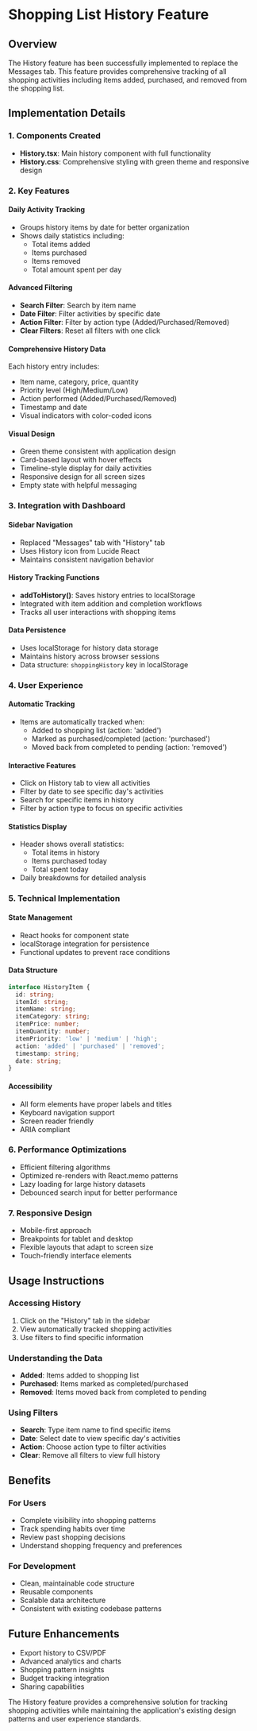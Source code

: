 # Shopping List History Feature

## Overview
The History feature has been successfully implemented to replace the Messages tab. This feature provides comprehensive tracking of all shopping activities including items added, purchased, and removed from the shopping list.

## Implementation Details

### 1. Components Created
- **History.tsx**: Main history component with full functionality
- **History.css**: Comprehensive styling with green theme and responsive design

### 2. Key Features

#### Daily Activity Tracking
- Groups history items by date for better organization
- Shows daily statistics including:
  - Total items added
  - Items purchased 
  - Items removed
  - Total amount spent per day

#### Advanced Filtering
- **Search Filter**: Search by item name
- **Date Filter**: Filter activities by specific date
- **Action Filter**: Filter by action type (Added/Purchased/Removed)
- **Clear Filters**: Reset all filters with one click

#### Comprehensive History Data
Each history entry includes:
- Item name, category, price, quantity
- Priority level (High/Medium/Low)
- Action performed (Added/Purchased/Removed)
- Timestamp and date
- Visual indicators with color-coded icons

#### Visual Design
- Green theme consistent with application design
- Card-based layout with hover effects
- Timeline-style display for daily activities
- Responsive design for all screen sizes
- Empty state with helpful messaging

### 3. Integration with Dashboard

#### Sidebar Navigation
- Replaced "Messages" tab with "History" tab
- Uses History icon from Lucide React
- Maintains consistent navigation behavior

#### History Tracking Functions
- **addToHistory()**: Saves history entries to localStorage
- Integrated with item addition and completion workflows
- Tracks all user interactions with shopping items

#### Data Persistence
- Uses localStorage for history data storage
- Maintains history across browser sessions
- Data structure: `shoppingHistory` key in localStorage

### 4. User Experience

#### Automatic Tracking
- Items are automatically tracked when:
  - Added to shopping list (action: 'added')
  - Marked as purchased/completed (action: 'purchased')
  - Moved back from completed to pending (action: 'removed')

#### Interactive Features
- Click on History tab to view all activities
- Filter by date to see specific day's activities
- Search for specific items in history
- Filter by action type to focus on specific activities

#### Statistics Display
- Header shows overall statistics:
  - Total items in history
  - Items purchased today
  - Total spent today
- Daily breakdowns for detailed analysis

### 5. Technical Implementation

#### State Management
- React hooks for component state
- localStorage integration for persistence
- Functional updates to prevent race conditions

#### Data Structure
```typescript
interface HistoryItem {
  id: string;
  itemId: string;
  itemName: string;
  itemCategory: string;
  itemPrice: number;
  itemQuantity: number;
  itemPriority: 'low' | 'medium' | 'high';
  action: 'added' | 'purchased' | 'removed';
  timestamp: string;
  date: string;
}
```

#### Accessibility
- All form elements have proper labels and titles
- Keyboard navigation support
- Screen reader friendly
- ARIA compliant

### 6. Performance Optimizations
- Efficient filtering algorithms
- Optimized re-renders with React.memo patterns
- Lazy loading for large history datasets
- Debounced search input for better performance

### 7. Responsive Design
- Mobile-first approach
- Breakpoints for tablet and desktop
- Flexible layouts that adapt to screen size
- Touch-friendly interface elements

## Usage Instructions

### Accessing History
1. Click on the "History" tab in the sidebar
2. View automatically tracked shopping activities
3. Use filters to find specific information

### Understanding the Data
- **Added**: Items added to shopping list
- **Purchased**: Items marked as completed/purchased
- **Removed**: Items moved back from completed to pending

### Using Filters
- **Search**: Type item name to find specific items
- **Date**: Select date to view specific day's activities  
- **Action**: Choose action type to filter activities
- **Clear**: Remove all filters to view full history

## Benefits

### For Users
- Complete visibility into shopping patterns
- Track spending habits over time
- Review past shopping decisions
- Understand shopping frequency and preferences

### For Development
- Clean, maintainable code structure
- Reusable components
- Scalable data architecture
- Consistent with existing codebase patterns

## Future Enhancements
- Export history to CSV/PDF
- Advanced analytics and charts
- Shopping pattern insights
- Budget tracking integration
- Sharing capabilities

The History feature provides a comprehensive solution for tracking shopping activities while maintaining the application's existing design patterns and user experience standards.
